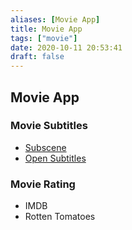```yaml
---
aliases: [Movie App]
title: Movie App
tags: ["movie"]
date: 2020-10-11 20:53:41
draft: false
---
```


## Movie App

### Movie Subtitles

- [Subscene](https://subscene.com/)
- [Open Subtitles](https://www.opensubtitles.org/)

### Movie Rating

- IMDB
- Rotten Tomatoes
